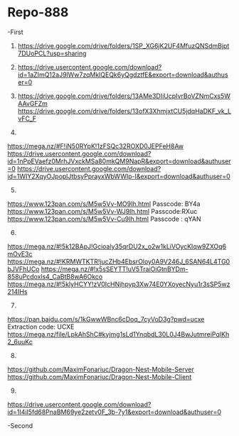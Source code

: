 # Repo-888
-First
1. https://drive.google.com/drive/folders/1SP_XG6jK2UF4MfuzQNSdmBjpt7DUoPCL?usp=sharing

2. https://drive.usercontent.google.com/download?id=1aZImQ12aJ9lWw7zqMklQEQk6yQgdztfE&export=download&authuser=0

3. https://drive.google.com/drive/folders/13AMe3DIiUcpIvrBoVZNmCxs5WAAvGFZm
https://drive.google.com/drive/folders/13ofX3XhmjxtCU5jdqHaDKF_vk_LvFC_F

4.
https://mega.nz/#F!iN50RYpK!1zFSQc32ROXD0JEPFeH8Aw
https://drive.usercontent.google.com/download?id=1nPpEVaefz0MrhJVxckMSa80mkQM9NapR&export=download&authuser=0
https://drive.usercontent.google.com/download?id=1WIY2XqyOJpoplJtbsyPprayxWbWWIp-I&export=download&authuser=0

5.
https://www.123pan.com/s/M5w5Vv-MO9Ih.html 
Passcode: BY4a
https://www.123pan.com/s/M5w5Vv-WJ9Ih.html
Passcode:RXuc
https://www.123pan.com/s/M5w5Vv-Cu9Ih.html 
Passcode : qYAN

6.
https://mega.nz/#!5k12BApJ!Gcioaly35qrDU2x_o2w1kLiVOycKIqw9ZXOq6mOvE3c
https://mega.nz/#!KRMWTKTR!jucZHb4EbsrOloy0A9V246J_6SAN64L4TG0bJVFhUCo
https://mega.nz/#!x5sSEYTT!uV5TraiOiGtnBYDm-858uPcdoxls4_CaBtB8wA6Okco
https://mega.nz/#!5klyHCYY!zV0IcHNjhpyp3Xw74E0YXoyecNyu1r3sSP5wz214IHs

7.
https://pan.baidu.com/s/1kGwwWBnc6cDoq_7cyVoD3g?pwd=ucxe 
Extraction code: UCXE
https://mega.nz/file/LpkAhShC#kyjmg1sLd1YnqbdL30L0J4BwJutmrejPqIKh2_6uuKc

8.
https://github.com/MaximFonariuc/Dragon-Nest-Mobile-Server
https://github.com/MaximFonariuc/Dragon-Nest-Mobile-Client

9.
https://drive.usercontent.google.com/download?id=1I4iI5fd68PnaBM69ye2zetv0F_3b-7y1&export=download&authuser=0

-Second


